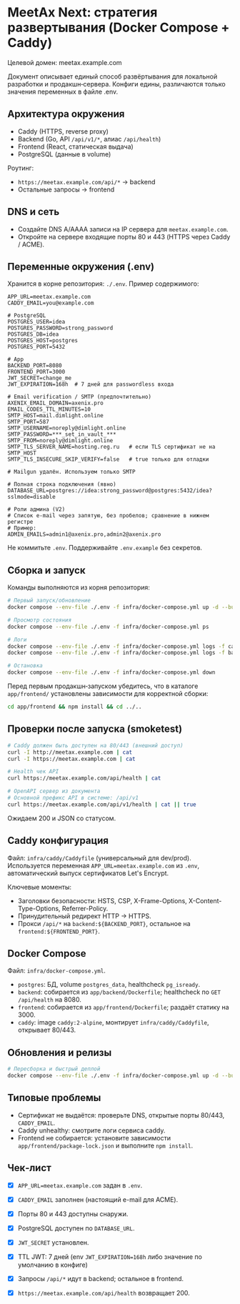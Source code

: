 # MeetAx Next: стратегия развертывания (Docker Compose + Caddy)

Целевой домен: meetax.example.com

Документ описывает единый способ развёртывания для локальной разработки и продакшн‑сервера. Конфиги едины, различаются только значения переменных в файле .env.

## Архитектура окружения

- Caddy (HTTPS, reverse proxy)
- Backend (Go, API `/api/v1/*`, алиас `/api/health`)
- Frontend (React, статическая выдача)
- PostgreSQL (данные в volume)

Роутинг:
- `https://meetax.example.com/api/*` → backend
- Остальные запросы → frontend

## DNS и сеть

- Создайте DNS A/AAAA записи на IP сервера для `meetax.example.com`.
- Откройте на сервере входящие порты 80 и 443 (HTTPS через Caddy / ACME).

## Переменные окружения (.env)

Хранится в корне репозитория: `./.env`. Пример содержимого:

```
APP_URL=meetax.example.com
CADDY_EMAIL=you@example.com

# PostgreSQL
POSTGRES_USER=idea
POSTGRES_PASSWORD=strong_password
POSTGRES_DB=idea
POSTGRES_HOST=postgres
POSTGRES_PORT=5432

# App
BACKEND_PORT=8080
FRONTEND_PORT=3000
JWT_SECRET=change_me
JWT_EXPIRATION=168h  # 7 дней для passwordless входа

# Email verification / SMTP (предпочтительно)
AXENIX_EMAIL_DOMAIN=axenix.pro
EMAIL_CODES_TTL_MINUTES=10
SMTP_HOST=mail.dimlight.online
SMTP_PORT=587
SMTP_USERNAME=noreply@dimlight.online
SMTP_PASSWORD=***_set_in_vault_***
SMTP_FROM=noreply@dimlight.online
SMTP_TLS_SERVER_NAME=hosting.reg.ru   # если TLS сертификат не на SMTP_HOST
SMTP_TLS_INSECURE_SKIP_VERIFY=false   # true только для отладки

# Mailgun удалён. Используем только SMTP

# Полная строка подключения (явно)
DATABASE_URL=postgres://idea:strong_password@postgres:5432/idea?sslmode=disable

# Роли админа (V2)
# Список e-mail через запятую, без пробелов; сравнение в нижнем регистре
# Пример:
ADMIN_EMAILS=admin1@axenix.pro,admin2@axenix.pro
```

Не коммитьте `.env`. Поддерживайте `.env.example` без секретов.

## Сборка и запуск

Команды выполняются из корня репозитория:

```bash
# Первый запуск/обновление
docker compose --env-file ./.env -f infra/docker-compose.yml up -d --build

# Просмотр состояния
docker compose --env-file ./.env -f infra/docker-compose.yml ps

# Логи
docker compose --env-file ./.env -f infra/docker-compose.yml logs -f caddy | cat
docker compose --env-file ./.env -f infra/docker-compose.yml logs -f backend | cat

# Остановка
docker compose --env-file ./.env -f infra/docker-compose.yml down
```

Перед первым продакшн‑запуском убедитесь, что в каталоге `app/frontend/` установлены зависимости для корректной сборки:

```bash
cd app/frontend && npm install && cd ../..
```

## Проверки после запуска (smoketest)

```bash
# Caddy должен быть доступен на 80/443 (внешний доступ)
curl -I http://meetax.example.com | cat
curl -I https://meetax.example.com | cat

# Health чек API
curl https://meetax.example.com/api/health | cat

# OpenAPI сервер из документа
# Основной префикс API в системе: /api/v1
curl https://meetax.example.com/api/v1/health | cat || true
```

Ожидаем 200 и JSON со статусом.

## Caddy конфигурация

Файл: `infra/caddy/Caddyfile` (универсальный для dev/prod). Используется переменная `APP_URL=meetax.example.com` из `.env`, автоматический выпуск сертификатов Let's Encrypt.

Ключевые моменты:
- Заголовки безопасности: HSTS, CSP, X-Frame-Options, X-Content-Type-Options, Referrer-Policy.
- Принудительный редирект HTTP → HTTPS.
- Прокси `/api/*` на `backend:${BACKEND_PORT}`, остальное на `frontend:${FRONTEND_PORT}`.

## Docker Compose

Файл: `infra/docker-compose.yml`.

- `postgres`: БД, volume `postgres_data`, healthcheck `pg_isready`.
- `backend`: собирается из `app/backend/Dockerfile`; healthcheck по `GET /api/health` на 8080.
- `frontend`: собирается из `app/frontend/Dockerfile`; раздаёт статику на 3000.
- `caddy`: image `caddy:2-alpine`, монтирует `infra/caddy/Caddyfile`, открывает 80/443.

## Обновления и релизы

```bash
# Пересборка и быстрый деплой
docker compose --env-file ./.env -f infra/docker-compose.yml up -d --build
```

## Типовые проблемы

- Сертификат не выдаётся: проверьте DNS, открытые порты 80/443, `CADDY_EMAIL`.
- Caddy unhealthy: смотрите логи сервиса caddy.
- Frontend не собирается: установите зависимости `app/frontend/package-lock.json` и выполните `npm install`.

## Чек‑лист

- [x] `APP_URL=meetax.example.com` задан в `.env`.
- [x] `CADDY_EMAIL` заполнен (настоящий e-mail для ACME).
- [x] Порты 80 и 443 доступны снаружи.
- [x] PostgreSQL доступен по `DATABASE_URL`.
- [x] `JWT_SECRET` установлен.
- [x] TTL JWT: 7 дней (env `JWT_EXPIRATION=168h` либо значение по умолчанию в конфиге)
- [x] Запросы `/api/*` идут в backend; остальное в frontend.
- [x] `https://meetax.example.com/api/health` возвращает 200.


